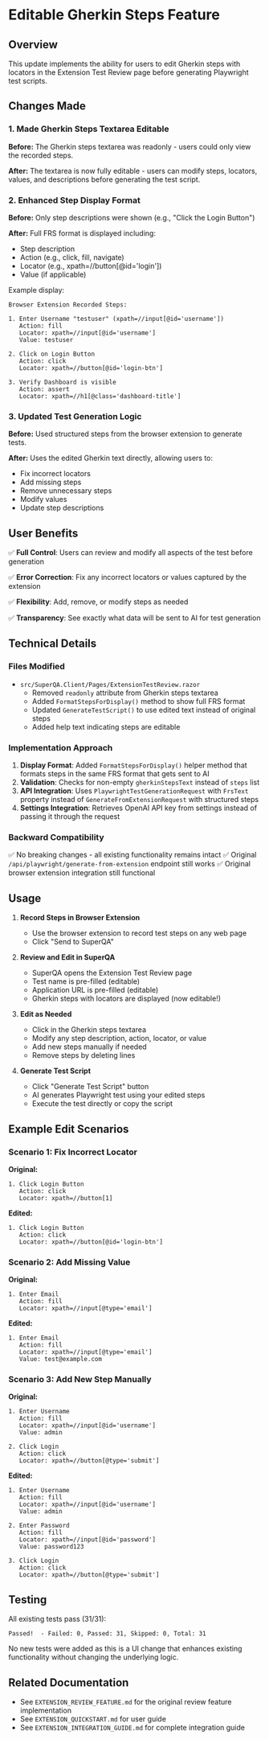 # Editable Gherkin Steps Feature

## Overview

This update implements the ability for users to edit Gherkin steps with locators in the Extension Test Review page before generating Playwright test scripts.

## Changes Made

### 1. Made Gherkin Steps Textarea Editable

**Before:** The Gherkin steps textarea was readonly - users could only view the recorded steps.

**After:** The textarea is now fully editable - users can modify steps, locators, values, and descriptions before generating the test script.

### 2. Enhanced Step Display Format

**Before:** Only step descriptions were shown (e.g., "Click the Login Button")

**After:** Full FRS format is displayed including:
- Step description
- Action (e.g., click, fill, navigate)
- Locator (e.g., xpath=//button[@id='login'])
- Value (if applicable)

Example display:
```
Browser Extension Recorded Steps:

1. Enter Username "testuser" (xpath=//input[@id='username'])
   Action: fill
   Locator: xpath=//input[@id='username']
   Value: testuser

2. Click on Login Button
   Action: click
   Locator: xpath=//button[@id='login-btn']

3. Verify Dashboard is visible
   Action: assert
   Locator: xpath=//h1[@class='dashboard-title']
```

### 3. Updated Test Generation Logic

**Before:** Used structured steps from the browser extension to generate tests.

**After:** Uses the edited Gherkin text directly, allowing users to:
- Fix incorrect locators
- Add missing steps
- Remove unnecessary steps
- Modify values
- Update step descriptions

## User Benefits

✅ **Full Control**: Users can review and modify all aspects of the test before generation

✅ **Error Correction**: Fix any incorrect locators or values captured by the extension

✅ **Flexibility**: Add, remove, or modify steps as needed

✅ **Transparency**: See exactly what data will be sent to AI for test generation

## Technical Details

### Files Modified

- `src/SuperQA.Client/Pages/ExtensionTestReview.razor`
  - Removed `readonly` attribute from Gherkin steps textarea
  - Added `FormatStepsForDisplay()` method to show full FRS format
  - Updated `GenerateTestScript()` to use edited text instead of original steps
  - Added help text indicating steps are editable

### Implementation Approach

1. **Display Format**: Added `FormatStepsForDisplay()` helper method that formats steps in the same FRS format that gets sent to AI
2. **Validation**: Checks for non-empty `gherkinStepsText` instead of `steps` list
3. **API Integration**: Uses `PlaywrightTestGenerationRequest` with `FrsText` property instead of `GenerateFromExtensionRequest` with structured steps
4. **Settings Integration**: Retrieves OpenAI API key from settings instead of passing it through the request

### Backward Compatibility

✅ No breaking changes - all existing functionality remains intact
✅ Original `/api/playwright/generate-from-extension` endpoint still works
✅ Original browser extension integration still functional

## Usage

1. **Record Steps in Browser Extension**
   - Use the browser extension to record test steps on any web page
   - Click "Send to SuperQA"

2. **Review and Edit in SuperQA**
   - SuperQA opens the Extension Test Review page
   - Test name is pre-filled (editable)
   - Application URL is pre-filled (editable)
   - Gherkin steps with locators are displayed (now editable!)

3. **Edit as Needed**
   - Click in the Gherkin steps textarea
   - Modify any step description, action, locator, or value
   - Add new steps manually if needed
   - Remove steps by deleting lines

4. **Generate Test Script**
   - Click "Generate Test Script" button
   - AI generates Playwright test using your edited steps
   - Execute the test directly or copy the script

## Example Edit Scenarios

### Scenario 1: Fix Incorrect Locator
**Original:**
```
1. Click Login Button
   Action: click
   Locator: xpath=//button[1]
```

**Edited:**
```
1. Click Login Button
   Action: click
   Locator: xpath=//button[@id='login-btn']
```

### Scenario 2: Add Missing Value
**Original:**
```
1. Enter Email
   Action: fill
   Locator: xpath=//input[@type='email']
```

**Edited:**
```
1. Enter Email
   Action: fill
   Locator: xpath=//input[@type='email']
   Value: test@example.com
```

### Scenario 3: Add New Step Manually
**Original:**
```
1. Enter Username
   Action: fill
   Locator: xpath=//input[@id='username']
   Value: admin

2. Click Login
   Action: click
   Locator: xpath=//button[@type='submit']
```

**Edited:**
```
1. Enter Username
   Action: fill
   Locator: xpath=//input[@id='username']
   Value: admin

2. Enter Password
   Action: fill
   Locator: xpath=//input[@id='password']
   Value: password123

3. Click Login
   Action: click
   Locator: xpath=//button[@type='submit']
```

## Testing

All existing tests pass (31/31):
```
Passed!  - Failed: 0, Passed: 31, Skipped: 0, Total: 31
```

No new tests were added as this is a UI change that enhances existing functionality without changing the underlying logic.

## Related Documentation

- See `EXTENSION_REVIEW_FEATURE.md` for the original review feature implementation
- See `EXTENSION_QUICKSTART.md` for user guide
- See `EXTENSION_INTEGRATION_GUIDE.md` for complete integration guide
